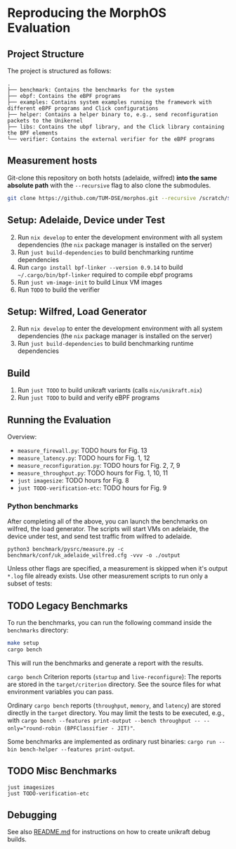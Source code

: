 # Reproducing the MorphOS Evaluation



## Project Structure

The project is structured as follows:

```
.
├── benchmark: Contains the benchmarks for the system
├── ebpf: Contains the eBPF programs
├── examples: Contains system examples running the framework with different eBPF programs and Click configurations
├── helper: Contains a helper binary to, e.g., send reconfiguration packets to the Unikernel
├── libs: Contains the ubpf library, and the Click library containing the BPF elements
└── verifier: Contains the external verifier for the eBPF programs
```


## Measurement hosts

Git-clone this repository on both hotsts (adelaide, wilfred) **into the same absolute path** with the `--recursive` flag to also clone the submodules.

```bash
git clone https://github.com/TUM-DSE/morphos.git --recursive /scratch/$USER/morphos`
```


## Setup: Adelaide, Device under Test

2. Run `nix develop` to enter the development environment with all system dependencies (the `nix` package manager is installed on the server)
4. Run `just build-dependencies` to build benchmarking runtime dependencies
5. Run `cargo install bpf-linker --version 0.9.14` to build `~/.cargo/bin/bpf-linker` required to compile ebpf programs
6. Run `just vm-image-init` to build Linux VM images
7. Run `TODO` to build the verifier


## Setup: Wilfred, Load Generator

2. Run `nix develop` to enter the development environment with all system dependencies (the `nix` package manager is installed on the server)
4. Run `just build-dependencies` to build benchmarking runtime dependencies


## Build

1. Run `just TODO` to build unikraft variants (calls `nix/unikraft.nix`)
2. Run `just TODO` to build and verify eBPF programs


## Running the Evaluation

Overview:

- `measure_firewall.py`: TODO hours for Fig. 13
- `measure_latency.py`: TODO hours for Fig. 1, 12
- `measure_reconfiguration.py`: TODO hours for Fig. 2, 7, 9
- `measure_throughput.py`: TODO hours for Fig. 1, 10, 11
- `just imagesize`: TODO hours for Fig. 8
- `just TODO-verification-etc`: TODO hours for Fig. 9


### Python benchmarks

After completing all of the above, you can launch the benchmarks on wilfred, the load generator.
The scripts will start VMs on adelaide, the device under test, and send test traffic from wilfred to adelaide.

```
python3 benchmark/pysrc/measure.py -c benchmark/conf/uk_adelaide_wilfred.cfg -vvv -o ./output
```

Unless other flags are specified, a measurement is skipped when it's output `*.log` file already exists.
Use other measurement scripts to run only a subset of tests:




## TODO Legacy Benchmarks

To run the benchmarks, you can run the following command inside the `benchmarks` directory:

```bash
make setup
cargo bench
```

This will run the benchmarks and generate a report with the results.

`cargo bench` Criterion reports (`startup` and `live-reconfigure`):
The reports are stored in the `target/criterion` directory.
See the source files for what environment variables you can pass.

Ordinary `cargo bench` reports (`throughput`, `memory`, and `latency`) are stored directly in the `target` directory.
You may limit the tests to be executed, e.g., with `cargo bench --features print-output --bench throughput -- --only="round-robin (BPFClassifier - JIT)"`.

Some benchmarks are implemented as ordinary rust binaries: `cargo run --bin bench-helper --features print-output`.


## TODO Misc Benchmarks

```
just imagesizes
just TODO-verification-etc
```

## Debugging

See also [README.md](README.md) for instructions on how to create unikraft debug builds.
